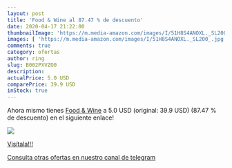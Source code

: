 ```yaml
---
layout: post
title: 'Food & Wine al 87.47 % de descuento'
date: 2020-04-17 21:22:00
thumbnailImage: 'https://m.media-amazon.com/images/I/51H8S4ANOXL._SL200_.jpg'
images: [ 'https://m.media-amazon.com/images/I/51H8S4ANOXL._SL200_.jpg' ]
comments: true
category: ofertas
author: ring
slug: B002PXVZO0
description:
actualPrice: 5.0 USD
comparePrice: 39.9 USD
inStock: true
---
```


Ahora mismo tienes [Food & Wine](https://www.amazon.com/dp/B002PXVZO0/?tag=redken08-20) a 5.0 USD (original: 39.9 USD) (87.47 %  de descuento) en el siguiente enlace!

[![](https://m.media-amazon.com/images/I/51H8S4ANOXL._SL200_.jpg)](https://www.amazon.com/dp/B002PXVZO0/?tag=redken08-20)

[Visítala!!!](https://www.amazon.com/dp/B002PXVZO0/?tag=redken08-20)

[Consulta otras ofertas en nuestro canal de telegram](https://t.me/s/ofertas25)
